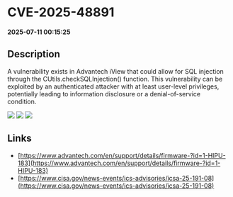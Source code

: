 # CVE-2025-48891

**2025-07-11 00:15:25**

## Description
A vulnerability exists in Advantech iView that could allow for SQL 
injection through the CUtils.checkSQLInjection() function. This 
vulnerability can be exploited by an authenticated attacker with at 
least user-level privileges, potentially leading to information 
disclosure or a denial-of-service condition.

![](https://img.shields.io/static/v1?label=Score&message=7.2&color=red)
![](https://img.shields.io/static/v1?label=Severity&message=HIGH&color=red)
![](https://img.shields.io/static/v1?label=CWE&message=SQL&color=green)

## Links
- [https://www.advantech.com/en/support/details/firmware-?id=1-HIPU-183](https://www.advantech.com/en/support/details/firmware-?id=1-HIPU-183)
- [https://www.cisa.gov/news-events/ics-advisories/icsa-25-191-08](https://www.cisa.gov/news-events/ics-advisories/icsa-25-191-08)
